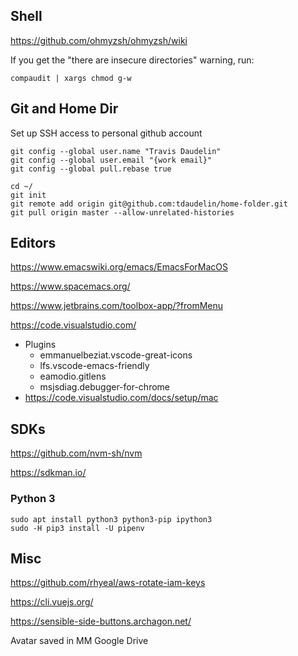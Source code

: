 ## Shell

https://github.com/ohmyzsh/ohmyzsh/wiki

If you get the "there are insecure directories" warning, run:

```
compaudit | xargs chmod g-w
```

## Git and Home Dir

Set up SSH access to personal github account

```
git config --global user.name "Travis Daudelin"
git config --global user.email "{work email}"
git config --global pull.rebase true
```

```
cd ~/
git init
git remote add origin git@github.com:tdaudelin/home-folder.git
git pull origin master --allow-unrelated-histories
```

## Editors

https://www.emacswiki.org/emacs/EmacsForMacOS

https://www.spacemacs.org/

https://www.jetbrains.com/toolbox-app/?fromMenu

https://code.visualstudio.com/

* Plugins
  * emmanuelbeziat.vscode-great-icons
  * lfs.vscode-emacs-friendly
  * eamodio.gitlens
  * msjsdiag.debugger-for-chrome
* https://code.visualstudio.com/docs/setup/mac


## SDKs

https://github.com/nvm-sh/nvm

https://sdkman.io/

### Python 3
```
sudo apt install python3 python3-pip ipython3
sudo -H pip3 install -U pipenv
```

## Misc

https://github.com/rhyeal/aws-rotate-iam-keys

https://cli.vuejs.org/

https://sensible-side-buttons.archagon.net/

Avatar saved in MM Google Drive
